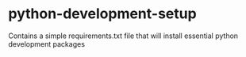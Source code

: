 # python-development-setup
Contains a simple requirements.txt file that will install essential python development packages
